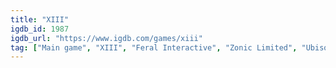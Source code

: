 ```yaml
---
title: "XIII"
igdb_id: 1987
igdb_url: "https://www.igdb.com/games/xiii"
tag: ["Main game", "XIII", "Feral Interactive", "Zonic Limited", "Ubisoft Paris", "SouthEnd Interactive", "Shooter", "Puzzle", "Single player", "Multiplayer", "First person", "Action", "Thriller", "Drama"]
---
```

